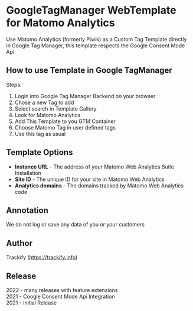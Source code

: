 # GoogleTagManager WebTemplate for Matomo Analytics
Use Matomo Analytics (formerly Piwik) as a Custom Tag Template directly in Google Tag Manager, this template respects the Google Consent Mode Api

## How to use Template in Google TagManager

Steps:

1. Login into Google Tag Manager Backend on your browser
2. Chose a new Tag to add
3. Select search in Template Gallery
4. Look for Matomo Analytics
5. Add This Template to you GTM Container
6. Choose Matomo Tag in user defined tags
7. Use this tag as usual

## Template Options

* **Instance URL** - The address of your Matomo Web Analytics Suite Installation
* **Site ID** - The unique ID for your site in Matomo Web Analytics
* **Analytics domains** - The domains tracked by Matomo Web Analytics code

## Annotation

We do not log or save any data of you or your customers

## Author
Trackify (https://trackify.info)

## Release
2022 - many releases with feature extensions<br/>
2021 - Coogle Consent Mode Api Integration<br/>
2021 - Initial Release<br/>
